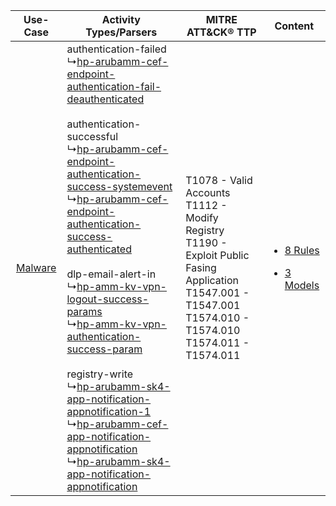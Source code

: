 |    Use-Case    | Activity Types/Parsers    | MITRE ATT&CK® TTP    | Content    |
|:----:| ---- | ---- | ---- |
| [Malware](../../../UseCases/uc_malware.md) |  authentication-failed<br> ↳[hp-arubamm-cef-endpoint-authentication-fail-deauthenticated](Ps/pC_hparubammcefendpointauthenticationfaildeauthenticated.md)<br><br> authentication-successful<br> ↳[hp-arubamm-cef-endpoint-authentication-success-systemevent](Ps/pC_hparubammcefendpointauthenticationsuccesssystemevent.md)<br> ↳[hp-arubamm-cef-endpoint-authentication-success-authenticated](Ps/pC_hparubammcefendpointauthenticationsuccessauthenticated.md)<br><br> dlp-email-alert-in<br> ↳[hp-amm-kv-vpn-logout-success-params](Ps/pC_hpammkvvpnlogoutsuccessparams.md)<br> ↳[hp-amm-kv-vpn-authentication-success-param](Ps/pC_hpammkvvpnauthenticationsuccessparam.md)<br><br> registry-write<br> ↳[hp-arubamm-sk4-app-notification-appnotification-1](Ps/pC_hparubammsk4appnotificationappnotification1.md)<br> ↳[hp-arubamm-cef-app-notification-appnotification](Ps/pC_hparubammcefappnotificationappnotification.md)<br> ↳[hp-arubamm-sk4-app-notification-appnotification](Ps/pC_hparubammsk4appnotificationappnotification.md)<br> | T1078 - Valid Accounts<br>T1112 - Modify Registry<br>T1190 - Exploit Public Fasing Application<br>T1547.001 - T1547.001<br>T1574.010 - T1574.010<br>T1574.011 - T1574.011<br> | [<ul><li>8 Rules</li></ul><ul><li>3 Models</li></ul>](RM/r_m_hp_aruba_mobility_master_Malware.md) |